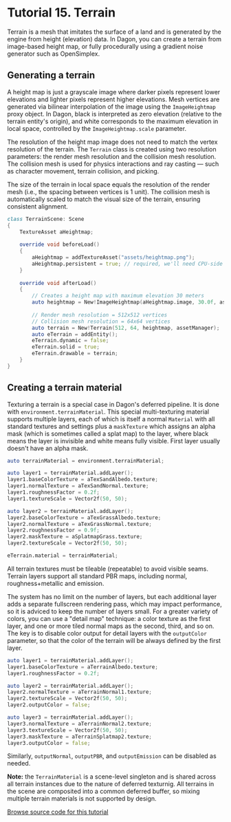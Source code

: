 # Tutorial 15. Terrain

Terrain is a mesh that imitates the surface of a land and is generated by the engine from height (elevation) data. In Dagon, you can create a terrain from image-based height map, or fully procedurally using a gradient noise generator such as OpenSimplex.

## Generating a terrain

A height map is just a grayscale image where darker pixels represent lower elevations and lighter pixels represent higher elevations. Mesh vertices are generated via bilinear interpolation of the image using the `ImageHeightmap` proxy object. In Dagon, black is interpreted as zero elevation (relative to the terrain entity's origin), and white corresponds to the maximum elevation in local space, controlled by the `ImageHeightmap.scale` parameter.

The resolution of the height map image does not need to match the vertex resolution of the terrain. The `Terrain` class is created using two resolution parameters: the render mesh resolution and the collision mesh resolution. The collision mesh is used for physics interactions and ray casting — such as character movement, terrain collision, and picking.

The size of the terrain in local space equals the resolution of the render mesh (i.e., the spacing between vertices is 1 unit). The collision mesh is automatically scaled to match the visual size of the terrain, ensuring consistent alignment.

```d
class TerrainScene: Scene
{
    TextureAsset aHeightmap;
    
    override void beforeLoad()
    {
        aHeightmap = addTextureAsset("assets/heightmap.png");
        aHeightmap.persistent = true; // required, we'll need CPU-side access to the image data
    }
    
    override void afterLoad()
    {
        // Creates a height map with maximum elevation 30 meters
        auto heightmap = New!ImageHeightmap(aHeightmap.image, 30.0f, assetManager);
        
        // Render mesh resolution = 512x512 vertices
        // Collision mesh resolution = 64x64 vertices
        auto terrain = New!Terrain(512, 64, heightmap, assetManager);
        auto eTerrain = addEntity();
        eTerrain.dynamic = false;
        eTerrain.solid = true;
        eTerrain.drawable = terrain;
    }
}
```

## Creating a terrain material

Texturing a terrain is a special case in Dagon's deferred pipeline. It is done with `environment.terrainMaterial`. This special multi-texturing material supports multiple layers, each of which is itself a normal `Material` with all standard textures and settings plus a `maskTexture` which assigns an alpha mask (which is sometimes called a splat map) to the layer, where black means the layer is invisible and white means fully visible. First layer usually doesn't have an alpha mask.

```d
auto terrainMaterial = environment.terrainMaterial;

auto layer1 = terrainMaterial.addLayer();
layer1.baseColorTexture = aTexSandAlbedo.texture;
layer1.normalTexture = aTexSandNormal.texture;
layer1.roughnessFactor = 0.2f;
layer1.textureScale = Vector2f(50, 50);

auto layer2 = terrainMaterial.addLayer();
layer2.baseColorTexture = aTexGrassAlbedo.texture;
layer2.normalTexture = aTexGrassNormal.texture;
layer2.roughnessFactor = 0.9f;
layer2.maskTexture = aSplatmapGrass.texture;
layer2.textureScale = Vector2f(50, 50);

eTerrain.material = terrainMaterial;
```

All terrain textures must be tileable (repeatable) to avoid visible seams. Terrain layers support all standard PBR maps, including normal, roughness+metallic and emission.

The system has no limit on the number of layers, but each additional layer adds a separate fullscreen rendering pass, which may impact performance, so it is adviced to keep the number of layers small. For a greater variety of colors, you can use a "detail map" technique: a color texture as the first layer, and one or more tiled normal maps as the second, third, and so on. The key is to disable color output for detail layers with the `outputColor` parameter, so that the color of the terrain will be always defined by the first layer.

```d
auto layer1 = terrainMaterial.addLayer();
layer1.baseColorTexture = aTerrainAlbedo.texture;
layer1.roughnessFactor = 0.2f;

auto layer2 = terrainMaterial.addLayer();
layer2.normalTexture = aTerrainNormal1.texture;
layer2.textureScale = Vector2f(50, 50);
layer2.outputColor = false;

auto layer3 = terrainMaterial.addLayer();
layer3.normalTexture = aTerrainNormal2.texture;
layer3.textureScale = Vector2f(50, 50);
layer3.maskTexture = aTerrainSplatmap2.texture;
layer3.outputColor = false;
```

Similarly, `outputNormal`, `outputPBR`, and `outputEmission` can be disabled as needed.

**Note:** the `TerrainMaterial` is a scene-level singleton and is shared across all terrain instances due to the nature of deferred texturnig. All terrains in the scene are composited into a common deferred buffer, so mixing multiple terrain materials is not supported by design.

[Browse source code for this tutorial](https://github.com/gecko0307/dagon-tutorials/tree/master/t15-terrain)

